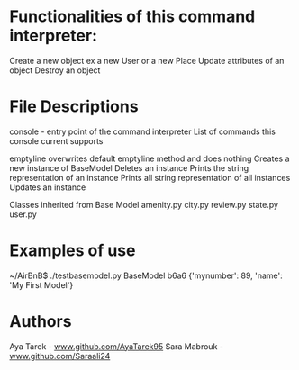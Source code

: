 # Functionalities of this command interpreter:
Create a new object ex a new User or a new Place
Update attributes of an object
Destroy an object

# File Descriptions
console - entry point of the command interpreter
List of commands this console current supports

emptyline overwrites default emptyline method and does nothing
Creates a new instance of BaseModel
Deletes an instance
Prints the string representation of an instance
Prints all string representation of all instances
Updates an instance

Classes inherited from Base Model
amenity.py
city.py
review.py
state.py
user.py
# Examples of use
~/AirBnB$ ./testbasemodel.py
BaseModel b6a6 {'mynumber': 89, 'name': 'My First Model'}

# Authors
Aya Tarek - www.github.com/AyaTarek95
Sara Mabrouk - www.github.com/Saraali24
